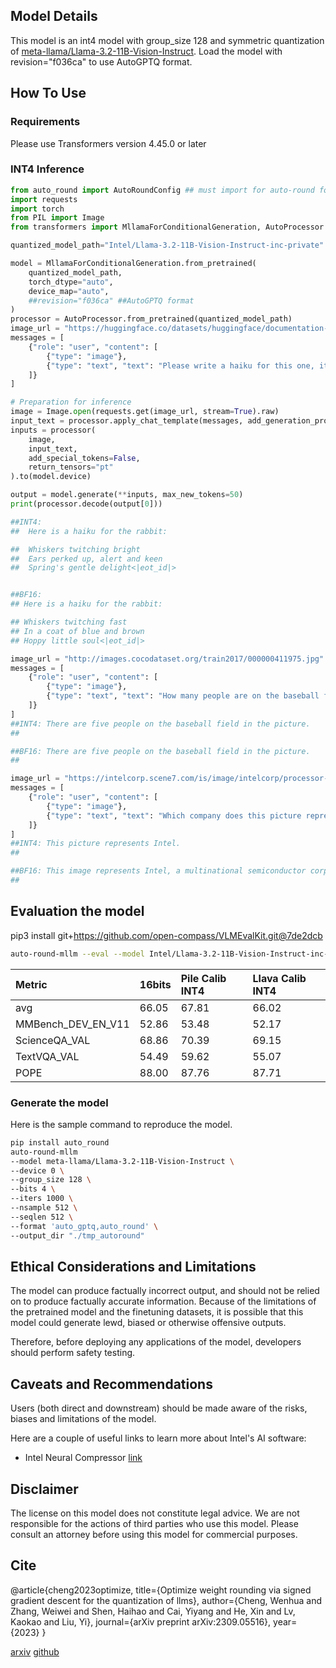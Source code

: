 
## Model Details

This model is an int4 model with group_size 128 and symmetric quantization of [meta-llama/Llama-3.2-11B-Vision-Instruct](https://huggingface.co/meta-llama/Llama-3.2-11B-Vision-Instruct). Load the model with revision="f036ca" to use AutoGPTQ format.

## How To Use

### Requirements
Please use Transformers version 4.45.0 or later


### INT4 Inference
```python
from auto_round import AutoRoundConfig ## must import for auto-round format
import requests
import torch
from PIL import Image
from transformers import MllamaForConditionalGeneration, AutoProcessor

quantized_model_path="Intel/Llama-3.2-11B-Vision-Instruct-inc-private"

model = MllamaForConditionalGeneration.from_pretrained(
    quantized_model_path,
    torch_dtype="auto",
    device_map="auto",
    ##revision="f036ca" ##AutoGPTQ format
)
processor = AutoProcessor.from_pretrained(quantized_model_path)
image_url = "https://huggingface.co/datasets/huggingface/documentation-images/resolve/0052a70beed5bf71b92610a43a52df6d286cd5f3/diffusers/rabbit.jpg"
messages = [
    {"role": "user", "content": [
        {"type": "image"},
        {"type": "text", "text": "Please write a haiku for this one, it would be: "}
    ]}
]

# Preparation for inference
image = Image.open(requests.get(image_url, stream=True).raw)
input_text = processor.apply_chat_template(messages, add_generation_prompt=True)
inputs = processor(
    image,
    input_text,
    add_special_tokens=False,
    return_tensors="pt"
).to(model.device)

output = model.generate(**inputs, max_new_tokens=50)
print(processor.decode(output[0]))

##INT4: 
##  Here is a haiku for the rabbit:

##  Whiskers twitching bright
##  Ears perked up, alert and keen
##  Spring's gentle delight<|eot_id|>


##BF16: 
## Here is a haiku for the rabbit:

## Whiskers twitching fast
## In a coat of blue and brown
## Hoppy little soul<|eot_id|>

image_url = "http://images.cocodataset.org/train2017/000000411975.jpg"
messages = [
    {"role": "user", "content": [
        {"type": "image"},
        {"type": "text", "text": "How many people are on the baseball field in the picture?"}
    ]}
]
##INT4: There are five people on the baseball field in the picture.
## 

##BF16: There are five people on the baseball field in the picture.
## 

image_url = "https://intelcorp.scene7.com/is/image/intelcorp/processor-overview-framed-badge:1920-1080?wid=480&hei=270"
messages = [
    {"role": "user", "content": [
        {"type": "image"},
        {"type": "text", "text": "Which company does this picture represent?"}
    ]}
]
##INT4: This picture represents Intel.
## 

##BF16: This image represents Intel, a multinational semiconductor corporation headquartered in Santa Clara, California.
## 

```

## Evaluation the model
pip3 install git+https://github.com/open-compass/VLMEvalKit.git@7de2dcb
```bash
auto-round-mllm --eval --model Intel/Llama-3.2-11B-Vision-Instruct-inc-private --tasks MMBench_DEV_EN_V11,ScienceQA_VAL,TextVQA_VAL,POPE --output_dir "./eval_result"
```
|Metric             |16bits|Pile Calib INT4  |Llava Calib INT4|
|:-------------------|:------|:------|:------|
|avg                |66.05 |67.81 |66.02 |
|MMBench_DEV_EN_V11 |52.86 |53.48 |52.17 |
|ScienceQA_VAL      |68.86 |70.39 |69.15 |
|TextVQA_VAL        |54.49 |59.62 |55.07 |
|POPE               |88.00 |87.76 |87.71 |

### Generate the model
Here is the sample command to reproduce the model.
```bash
pip install auto_round
auto-round-mllm
--model meta-llama/Llama-3.2-11B-Vision-Instruct \
--device 0 \
--group_size 128 \
--bits 4 \
--iters 1000 \
--nsample 512 \
--seqlen 512 \
--format 'auto_gptq,auto_round' \
--output_dir "./tmp_autoround"
```

## Ethical Considerations and Limitations

The model can produce factually incorrect output, and should not be relied on to produce factually accurate information. Because of the limitations of the pretrained model and the finetuning datasets, it is possible that this model could generate lewd, biased or otherwise offensive outputs.

Therefore, before deploying any applications of the model, developers should perform safety testing.

## Caveats and Recommendations

Users (both direct and downstream) should be made aware of the risks, biases and limitations of the model.

Here are a couple of useful links to learn more about Intel's AI software:

- Intel Neural Compressor [link](https://github.com/intel/neural-compressor)

## Disclaimer

The license on this model does not constitute legal advice. We are not responsible for the actions of third parties who use this model. Please consult an attorney before using this model for commercial purposes.

## Cite

@article{cheng2023optimize, title={Optimize weight rounding via signed gradient descent for the quantization of llms}, author={Cheng, Wenhua and Zhang, Weiwei and Shen, Haihao and Cai, Yiyang and He, Xin and Lv, Kaokao and Liu, Yi}, journal={arXiv preprint arXiv:2309.05516}, year={2023} }

[arxiv](https://arxiv.org/abs/2309.05516) [github](https://github.com/intel/auto-round)
